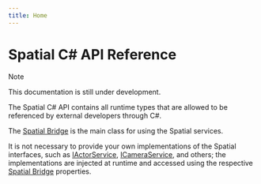 ```yaml
---
title: Home
---
```


# Spatial C# API Reference

> [!NOTE]
> This documentation is still under development.

The Spatial C# API contains all runtime types that are allowed to be referenced by external developers through C#.

The [Spatial Bridge](/api/SpatialSys.UnitySDK.SpatialBridge.html) is the main class for using the Spatial services.

It is not necessary to provide your own implementations of the Spatial interfaces, such as [IActorService](/api/SpatialSys.UnitySDK.IActorService), [ICameraService](/api/SpatialSys.UnitySDK.ICameraService), and others; the implementations are injected at runtime and accessed using the respective [Spatial Bridge](/api/SpatialSys.UnitySDK.SpatialBridge.html) properties.
